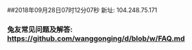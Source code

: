 ##2018年09月28日07时12分07秒 新址: 104.248.75.171
### 兔友常见问题及解答: https://github.com/wanggonging/d/blob/w/FAQ.md
